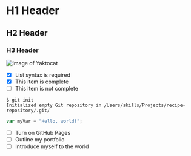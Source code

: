 # H1 Header
## H2 Header
### H3 Header
![Image of Yaktocat](https://octodex.github.com/images/yaktocat.png)

- [x] List syntax is required
- [x] This item is complete
- [ ] This item is not complete

```
$ git init
Initialized empty Git repository in /Users/skills/Projects/recipe-repository/.git/
```

``` javascript
var myVar = "Hello, world!";
```

- [ ] Turn on GitHub Pages
- [ ] Outline my portfolio
- [ ] Introduce myself to the world
